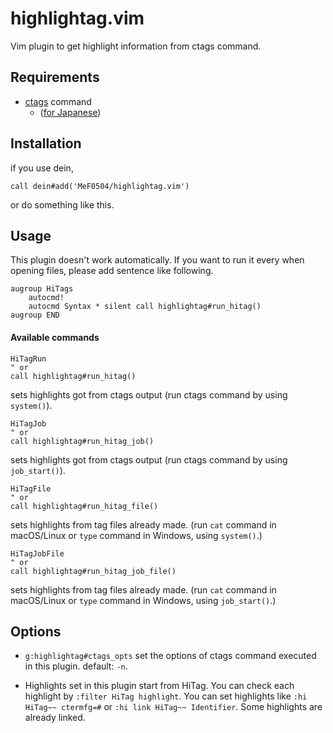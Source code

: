 # highlightag.vim

Vim plugin to get highlight information from ctags command.

## Requirements

- [ctags](http://ctags.sourceforge.net/) command
    - ([for Japanese](https://hp.vector.co.jp/authors/VA025040/ctags/ctags_j.html))

## Installation

if you use dein,
```vim
call dein#add('MeF0504/highlightag.vim')
```
or do something like this.

## Usage

This plugin doesn't work automatically. If you want to run it every when opening files, please add sentence like following.
```vim
augroup HiTags
    autocmd!
    autocmd Syntax * silent call highlightag#run_hitag()
augroup END
```

#### Available commands

```vim
HiTagRun
" or
call highlightag#run_hitag()
```
 sets highlights got from ctags output (run ctags command by using `system()`).

```vim
HiTagJob
" or
call highlightag#run_hitag_job()
```
 sets highlights got from ctags output (run ctags command by using `job_start()`).

```vim
HiTagFile
" or
call highlightag#run_hitag_file()
```
 sets highlights from tag files already made. (run `cat` command in macOS/Linux or `type` command in Windows, using `system()`.)

```vim
HiTagJobFile
" or
call highlightag#run_hitag_job_file()
```
 sets highlights from tag files already made. (run `cat` command in macOS/Linux or `type` command in Windows, using `job_start()`.)


## Options

- `g:highlightag#ctags_opts` set the options of ctags command executed in this plugin. default: `-n`.

- Highlights set in this plugin start from HiTag. You can check each highlight by `:filter HiTag highlight`. You can set highlights like `:hi HiTag~~ ctermfg=#` or `:hi link HiTag~~ Identifier`. Some highlights are already linked.
